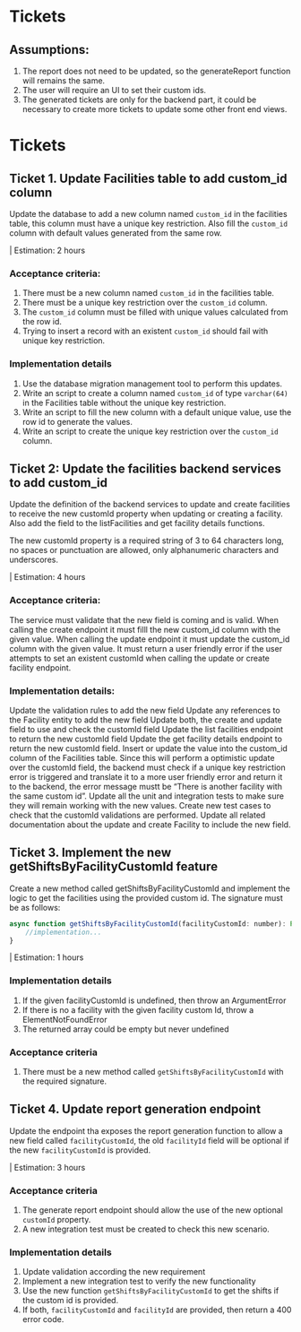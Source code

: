 # Tickets

## Assumptions:

1. The report does not need to be updated, so the generateReport function will remains the same.
2. The user will require an UI to set their custom ids.
3. The generated tickets are only for the backend part, it could be necessary to create more tickets to
update some other front end views.

# Tickets

## Ticket 1. Update Facilities table to add custom_id column
Update the database to add a new column named `custom_id` in the facilities table, this column must have a unique key restriction. Also fill the `custom_id` column with default values generated from the same row.

| Estimation: 2 hours

### Acceptance criteria:
1. There must be a new column named `custom_id` in the facilities table.
2. There must be a unique key restriction over the `custom_id` column.
3. The `custom_id` column must be filled with unique values calculated from the row id.
4. Trying to insert a record with an existent `custom_id` should fail with unique key restriction.

### Implementation details
1. Use the database migration management tool to perform this updates.
2. Write an script to create a column named `custom_id` of type `varchar(64)` in the Facilities table without the unique key restriction.
3. Write an script to fill the new column with a default unique value, use the row id to generate the values.
4. Write an script to create the unique key restriction over the `custom_id` column.

## Ticket 2: Update the facilities backend services to add custom_id

Update the definition of the backend services to update and create facilities to receive the new customId property when updating or creating a facility. Also add the field to the listFacilities and get facility details functions.

The new customId property is a required string of 3 to 64 characters long, no spaces or punctuation are allowed, only alphanumeric characters and underscores.

| Estimation: 4 hours

### Acceptance criteria:
The service must validate that the new field is coming and is valid.
When calling the create endpoint it must filll the new custom_id column with the given value.
When calling the update endpoint it must update the custom_id column with the given value.
It must return a user friendly error if the user attempts to set an existent customId when calling the update or create facility endpoint.

### Implementation details:
Update the validation rules to add the new field
Update any references to the Facility entity to add the new field
Update both, the create and update field to use and check the customId field
Update the list facilities endpoint to return the new customId field
Update the get facility details endpoint to return the new customId field.
Insert or update the value into the custom_id column of the Facilities table.
Since this will perform a optimistic update over the customId field, the backend must check if a unique key restriction error is triggered and translate it to a more user friendly error and return it to the backend, the error message mustt be “There is another facility with the same custom id”.
Update all the unit and integration tests to make sure they will remain working with the new values.
Create new test cases to check that the customId validations are performed.
Update all related documentation about the update and create Facility to include the new field.


## Ticket 3. Implement the new getShiftsByFacilityCustomId feature
Create a new method called getShiftsByFacilityCustomId and implement the logic to get the facilities using the provided custom id. The signature must be as follows:

```javascript
async function getShiftsByFacilityCustomId(facilityCustomId: number): Promise<Array<Shift> {
    //implementation...
}
```
| Estimation: 1 hours

### Implementation details
1. If the given facilityCustomId is undefined, then throw an ArgumentError
2. If there is no a facility with the given facility custom Id, throw a ElementNotFoundError
3. The returned array could be empty but never undefined

### Acceptance criteria
1. There must be a new method called `getShiftsByFacilityCustomId` with the required signature.

## Ticket 4. Update report generation endpoint
Update the endpoint tha exposes the report generation function to allow a new field called `facilityCustomId`,
the old `facilityId` field will be optional if the new `facilityCustomId` is provided.

| Estimation: 3 hours

### Acceptance criteria
1. The generate report endpoint should allow the use of the new optional `customId` property.
2. A new integration test must be created to check this new scenario.

### Implementation details
1. Update validation according the new requirement
2. Implement a new integration test to verify the new functionality
3. Use the new function `getShiftsByFacilityCustomId` to get the shifts if the custom id is provided.
4. If both, `facilityCustomId` and `facilityId` are provided, then return a 400 error code. 




